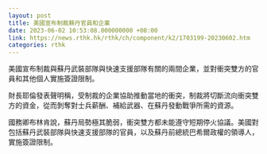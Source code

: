 ```yaml
---
layout: post
title: 美國宣布制裁蘇丹官員和企業
date: 2023-06-02 10:53:08.000000000 +08:00
link: https://news.rthk.hk/rthk/ch/component/k2/1703199-20230602.htm
categories: rthk
---
```


美國宣布制裁與蘇丹武裝部隊與快速支援部隊有關的兩間企業，並對衝突雙方的官員和其他個人實施簽證限制。

財長耶倫發表聲明稱，受制裁的企業協助推動當地的衝突，制裁將切斷流向衝突雙方的資金，從而剝奪對士兵薪酬、補給武器、在蘇丹發動戰爭所需的資源。

國務卿布林肯說，蘇丹局勢極其脆弱，衝突雙方都未能遵守短期停火協議。美國對包括蘇丹武裝部隊與快速支援部隊的官員，以及蘇丹前總統巴希爾政權的領導人，實施簽證限制。
